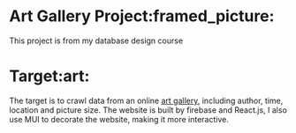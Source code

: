 <h1 >Art Gallery Project:framed_picture:</h1>

This project is from my database design course

<h1 >Target:art:</h1>

The target is to crawl data from an online [art gallery](https://www.ss.net.tw/), including author, time, location and picture size. The website is built by firebase and React.js, I also use MUI to decorate the website, making it more interactive. 

